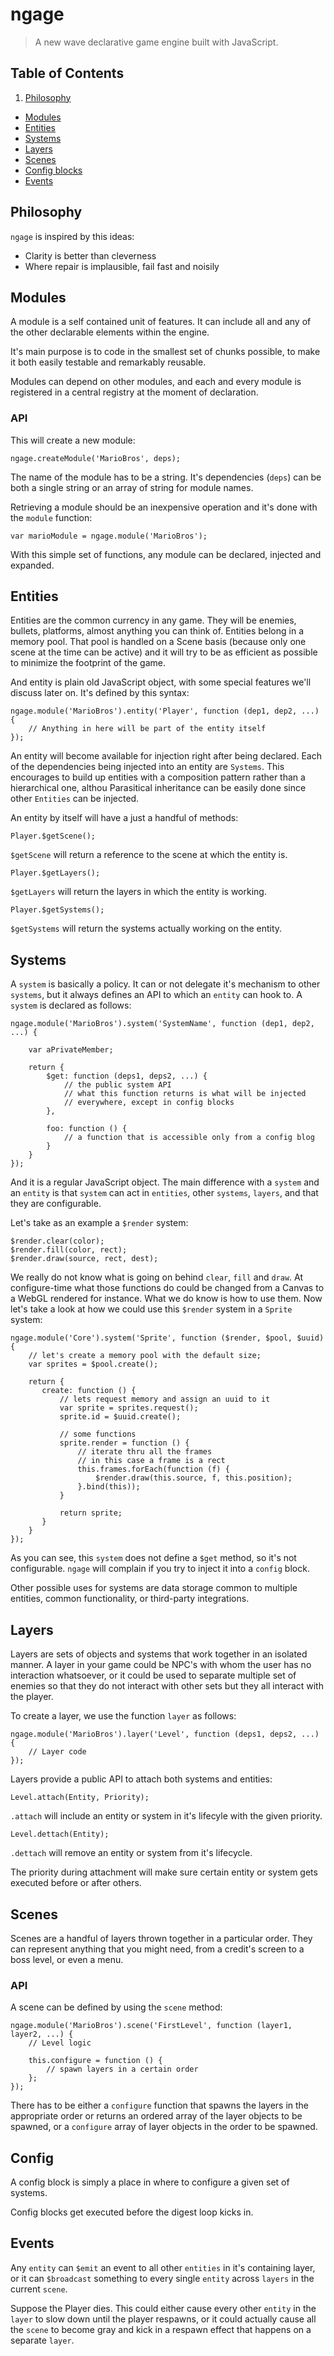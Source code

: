 # ngage
> A new wave declarative game engine built with JavaScript.

## Table of Contents
1. [Philosophy](#philosophy)
* [Modules](#modules)
* [Entities](#entities)
* [Systems](#systems)
* [Layers](#layers)
* [Scenes](#scenes)
* [Config blocks](#config-blocks)
* [Events](#events)

## Philosophy
`ngage` is inspired by this ideas:

* Clarity is better than cleverness
* Where repair is implausible, fail fast and noisily 


## Modules
A module is a self contained unit of features. It can include all and any of the other declarable elements within the engine.

It's main purpose is to code in the smallest set of chunks possible, to make it both easily testable and remarkably reusable.

Modules can depend on other modules, and each and every module is registered in a central registry at the moment of declaration.

### API

This will create a new module:

```
ngage.createModule('MarioBros', deps);
```
The name of the module has to be a string. It's dependencies (`deps`) can be both a single string or an array of string for module names.

Retrieving a module should be an inexpensive operation and it's done with the `module` function:

```
var marioModule = ngage.module('MarioBros');
```

With this simple set of functions, any module can be declared, injected and expanded.

## Entities
Entities are the common currency in any game. They will be enemies, bullets, platforms, almost anything you can think of. Entities belong in a memory pool. That pool is handled on a Scene basis (because only one scene at the time can be active) and it will try to be as efficient as possible to minimize the footprint of the game.

And entity is plain old JavaScript object, with some special features we'll discuss later on. It's defined by this syntax:

```
ngage.module('MarioBros').entity('Player', function (dep1, dep2, ...) {
    // Anything in here will be part of the entity itself
});
```

An entity will become available for injection right after being declared. Each of the dependencies being injected into an entity are `Systems`. This encourages to build up entities with a composition pattern rather than a hierarchical one, althou Parasitical inheritance can be easily done since other `Entities` can be injected.

An entity by itself will have a just a handful of methods:

```
Player.$getScene();
```
`$getScene` will return a reference to the scene at which the entity is.

```
Player.$getLayers();
```
`$getLayers` will return the layers in which the entity is working.

```
Player.$getSystems();
```
`$getSystems` will return the systems actually working on the entity.

## Systems
A `system` is basically a policy. It can or not delegate it's mechanism to other `systems`, but it always defines an API to which an `entity` can hook to. A `system` is declared as follows:

```
ngage.module('MarioBros').system('SystemName', function (dep1, dep2, ...) {

    var aPrivateMember;
    
    return {
        $get: function (deps1, deps2, ...) {
            // the public system API
            // what this function returns is what will be injected
            // everywhere, except in config blocks            
        },
        
        foo: function () {
            // a function that is accessible only from a config blog
        }
    }
});
```

And it is a regular JavaScript object. The main difference with a `system` and an `entity` is that `system` can act in `entities`, other `systems`, `layers`, and that they are configurable.

Let's take as an example a `$render` system:

```
$render.clear(color);
$render.fill(color, rect);
$render.draw(source, rect, dest);
```

We really do not know what is going on behind `clear`, `fill` and `draw`. At configure-time what those functions do could be changed from a Canvas to a WebGL rendered for instance. What we do know is how to use them. Now let's take a look at how we could use this `$render` system in a `Sprite` system:

```
ngage.module('Core').system('Sprite', function ($render, $pool, $uuid) {
    // let's create a memory pool with the default size;
    var sprites = $pool.create();
    
    return {
       create: function () {
           // lets request memory and assign an uuid to it
           var sprite = sprites.request();
           sprite.id = $uuid.create();
           
           // some functions
           sprite.render = function () {
               // iterate thru all the frames
               // in this case a frame is a rect
               this.frames.forEach(function (f) {
                   $render.draw(this.source, f, this.position);
               }.bind(this));
           }
           
           return sprite;
       }
    }
});
```

As you can see, this `system` does not define a `$get` method, so it's not configurable. `ngage` will complain if you try to inject it into a `config` block.

Other possible uses for systems are data storage common to multiple entities, common functionality, or third-party integrations.

## Layers
Layers are sets of objects and systems that work together in an isolated manner. A layer in your game could be NPC's with whom the user has no interaction whatsoever, or it could be used to separate multiple set of enemies so that they do not interact with other sets but they all interact with the player.

To create a layer, we use the function `layer` as follows:

```
ngage.module('MarioBros').layer('Level', function (deps1, deps2, ...) {
    // Layer code
});
```

Layers provide a public API to attach both systems and entities:

```
Level.attach(Entity, Priority);
```
`.attach` will include an entity or system in it's lifecyle with the given priority.

```
Level.dettach(Entity);
```
`.dettach` will remove an entity or system from it's lifecycle.

The priority during attachment will make sure certain entity or system gets executed before or after others.

## Scenes
Scenes are a handful of layers thrown together in a particular order. They can represent anything that you might need, from a credit's screen to a boss level, or even a menu.

### API
A scene can be defined by using the `scene` method:

```
ngage.module('MarioBros').scene('FirstLevel', function (layer1, layer2, ...) {
    // Level logic
    
    this.configure = function () {
        // spawn layers in a certain order
    };
});
```

There has to be either a `configure` function that spawns the layers in the appropriate order or returns an ordered array of the layer objects to be spawned, or a `configure` array of layer objects in the order to be spawned.

## Config
A config block is simply a place in where to configure a given set of systems.

Config blocks get executed before the digest loop kicks in.

## Events
Any `entity` can `$emit` an event to all other `entities` in it's containing layer, or it can `$broadcast` something to every single `entity` across `layers` in the current `scene`.

Suppose the Player dies. This could either cause every other `entity` in the `layer` to slow down until the player respawns, or it could actually cause all the `scene` to become gray and kick in a respawn effect that happens on a separate `layer`.

